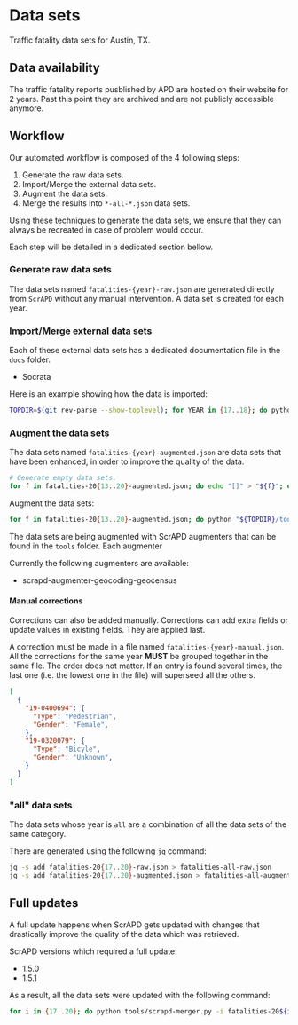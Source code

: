 # Data sets

Traffic fatality data sets for Austin, TX.

## Data availability

The traffic fatality reports pusblished by APD are hosted on their website for 2 years. Past this point they are
archived and are not publicly accessible anymore.

## Workflow

Our automated workflow is composed of the 4 following steps:

1. Generate the raw data sets.
2. Import/Merge the external data sets.
3. Augment the data sets.
4. Merge the results into `*-all-*.json` data sets.

Using these techniques to generate the data sets, we ensure that they can always be recreated in case of problem would occur.

Each step will be detailed in a dedicated section bellow.

### Generate raw data sets

The data sets named `fatalities-{year}-raw.json` are generated directly from `ScrAPD` without any manual intervention. A data set is created for each year.

### Import/Merge external data sets

Each of these external data sets has a dedicated documentation file in the `docs` folder.

* Socrata

Here is an example showing how the data is imported:

```bash
TOPDIR=$(git rev-parse --show-toplevel); for YEAR in {17..18}; do python ${TOPDIR}/tools/scrapd-importer-fatalities-socrata.py ${TOPDIR}/datasets/fatalities-20${YEAR}-raw.json ${TOPDIR}/external-datasets/socrata-apd-archives/socrata-apd-20${YEAR}.json > ${TOPDIR}/datasets/fatalities-20${YEAR}-augmented.json;done
```

### Augment the data sets

The data sets named `fatalities-{year}-augmented.json` are data sets that have been enhanced, in order to improve the
quality of the data.

```bash
# Generate empty data sets.
for f in fatalities-20{13..20}-augmented.json; do echo "[]" > "${f}"; done
```

Augment the data sets:

```bash
for f in fatalities-20{13..20}-augmented.json; do python "${TOPDIR}/tools/scrapd-augmenter-geocoding-geocensus.py"-i ${f}; done
```

The data sets are being augmented with ScrAPD augmenters that can be found in the `tools` folder. Each augmenter

Currently the following augmenters are available:

* scrapd-augmenter-geocoding-geocensus

#### Manual corrections

Corrections can also be added manually. Corrections can add extra fields or update values in existing fields. They are
applied last.

A correction must be made in a file named `fatalities-{year}-manual.json`. All the corrections for the same year
**MUST** be grouped together in the same file. The order does not matter. If an entry is found several times, the last
one (i.e. the lowest one in the file) will superseed all the others.

```json
[
  {
    "19-0400694": {
      "Type": "Pedestrian",
      "Gender": "Female",
    },
    "19-0320079": {
      "Type": "Bicyle",
      "Gender": "Unknown",
    }
  }
]
```

### "all" data sets

The data sets whose year is `all` are a combination of all the data sets of the same category.

There are generated using the following `jq` command:

```bash
jq -s add fatalities-20{17..20}-raw.json > fatalities-all-raw.json
jq -s add fatalities-20{17..20}-augmented.json > fatalities-all-augmented.json
```

## Full updates

A full update happens when ScrAPD gets updated with changes that drastically improve the quality of the data which was retrieved.

ScrAPD versions which required a full update:

* 1.5.0
* 1.5.1

As a result, all the data sets were updated with the following command:

```bash
for i in {17..20}; do python tools/scrapd-merger.py -i fatalities-20${i}-raw.json <(scrapd -v --format json --from "Jan 1 20${i}" --to "Dec 31 20${i}"); done
```
